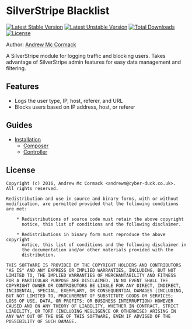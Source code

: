 # SilverStripe Blacklist

[![Latest Stable Version](https://poser.pugx.org/cyber-duck/silverstripe-blacklist/v/stable)](https://packagist.org/packages/cyber-duck/silverstripe-blacklist)
[![Latest Unstable Version](https://poser.pugx.org/cyber-duck/silverstripe-block-page/v/unstable)](https://packagist.org/packages/cyber-duck/silverstripe-block-page)
[![Total Downloads](https://poser.pugx.org/cyber-duck/silverstripe-blacklist/downloads)](https://packagist.org/packages/cyber-duck/silverstripe-blacklist)
[![License](https://poser.pugx.org/cyber-duck/silverstripe-blacklist/license)](https://packagist.org/packages/cyber-duck/silverstripe-blacklist)

Author: [Andrew Mc Cormack](https://github.com/Andrew-Mc-Cormack)

A SilverStripe module for logging traffic and blocking users. Takes advantage of SilverStripe admin features for easy data management and filtering.

## Features

  - Logs the user type, IP, host, referer, and URL
  - Blocks users based on IP address, host, or referer

## Guides
  
  - [Installation](/docs/installation)
    - [Composer](/docs/installation#composer)
    - [Controller](/docs/installation#controller)

## License

```
Copyright (c) 2016, Andrew Mc Cormack <andrewm@cyber-duck.co.uk>.
All rights reserved.

Redistribution and use in source and binary forms, with or without
modification, are permitted provided that the following conditions
are met:

    * Redistributions of source code must retain the above copyright
      notice, this list of conditions and the following disclaimer.

    * Redistributions in binary form must reproduce the above copyright
      notice, this list of conditions and the following disclaimer in
      the documentation and/or other materials provided with the
      distribution.

THIS SOFTWARE IS PROVIDED BY THE COPYRIGHT HOLDERS AND CONTRIBUTORS
"AS IS" AND ANY EXPRESS OR IMPLIED WARRANTIES, INCLUDING, BUT NOT
LIMITED TO, THE IMPLIED WARRANTIES OF MERCHANTABILITY AND FITNESS
FOR A PARTICULAR PURPOSE ARE DISCLAIMED. IN NO EVENT SHALL THE
COPYRIGHT OWNER OR CONTRIBUTORS BE LIABLE FOR ANY DIRECT, INDIRECT,
INCIDENTAL, SPECIAL, EXEMPLARY, OR CONSEQUENTIAL DAMAGES (INCLUDING,
BUT NOT LIMITED TO, PROCUREMENT OF SUBSTITUTE GOODS OR SERVICES;
LOSS OF USE, DATA, OR PROFITS; OR BUSINESS INTERRUPTION) HOWEVER
CAUSED AND ON ANY THEORY OF LIABILITY, WHETHER IN CONTRACT, STRICT
LIABILITY, OR TORT (INCLUDING NEGLIGENCE OR OTHERWISE) ARISING IN
ANY WAY OUT OF THE USE OF THIS SOFTWARE, EVEN IF ADVISED OF THE
POSSIBILITY OF SUCH DAMAGE.
```